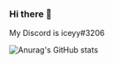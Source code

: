 ### Hi there 👋

My Discord is iceyy#3206

![Anurag's GitHub stats](https://github-readme-stats.vercel.app/api?username=AizonF&show_icons=true&theme=radical)
